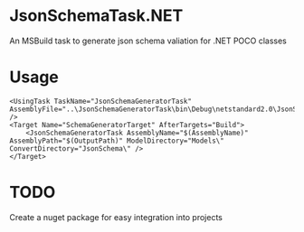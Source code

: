 # JsonSchemaTask.NET
 An MSBuild task to generate json schema valiation for .NET POCO classes

# Usage

```
<UsingTask TaskName="JsonSchemaGeneratorTask" AssemblyFile="..\JsonSchemaGeneratorTask\bin\Debug\netstandard2.0\JsonSchemaGeneratorTask.dll" />
<Target Name="SchemaGeneratorTarget" AfterTargets="Build">
    <JsonSchemaGeneratorTask AssemblyName="$(AssemblyName)" AssemblyPath="$(OutputPath)" ModelDirectory="Models\" ConvertDirectory="JsonSchema\" />
</Target>
```

# TODO
Create a nuget package for easy integration into projects
